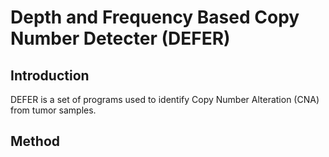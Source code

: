 # Depth and Frequency Based Copy Number Detecter (DEFER)
## Introduction
DEFER is a set of programs used to identify Copy Number Alteration (CNA) from tumor samples.
## Method
